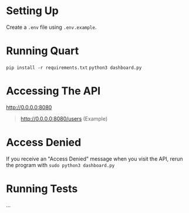 # Setting Up
Create a `.env` file using `.env.example`.

# Running Quart
`pip install -r requirements.txt`
`python3 dashboard.py`

# Accessing The API
http://0.0.0.0:8080
> http://0.0.0.0:8080/users (Example)

# Access Denied
If you receive an "Access Denied" message when you visit the API, rerun the program with `sudo python3 dashboard.py`

# Running Tests
...